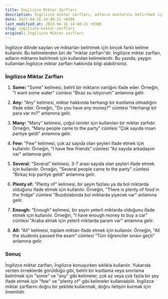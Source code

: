 ```yaml
---
title: İngilizce Miktar Zarfları
description: İngilizce miktar zarfları, adların miktarını belirtmek için kullanılan kelimelerdir. Bu yazıda, yaygın kullanılan İngilizce miktar zarfları hakkında bilgi alabilirsiniz.
date: 2023-04-16 14:40:21 +0300
last_modified_at: 2023-04-16 14:40:21 +0300
slug: ingilizce-miktar-zarflari
original: İngilizce Miktar zarfları
---
```

İngilizce dilinde sayıları ve miktarları belirtmek için birçok farklı kelime kullanılır. Bu kelimelerden biri de "miktar zarfları"dır. İngilizce miktar zarfları, adların miktarını belirtmek için kullanılan kelimelerdir. Bu yazıda, yaygın kullanılan İngilizce miktar zarfları hakkında bilgi alabilirsiniz.

### İngilizce Miktar Zarfları

1. **Some:** "Some" kelimesi, belirli bir miktarın varlığını ifade eder. Örneğin, "I want some water" cümlesi "Biraz su istiyorum" anlamına gelir.

2. **Any:** "Any" kelimesi, miktar hakkında herhangi bir kısıtlama olmadığını ifade eder. Örneğin, "Do you have any money?" cümlesi "Herhangi bir para var mı?" anlamına gelir.

3. **Many:** "Many" kelimesi, çoğul isimler için kullanılan bir miktar zarfıdır. Örneğin, "Many people came to the party" cümlesi "Çok sayıda insan partiye geldi" anlamına gelir.

4. **Few:** "Few" kelimesi, çok az sayıda olan şeyleri ifade etmek için kullanılır. Örneğin, "I have few friends" cümlesi "Az sayıda arkadaşım var" anlamına gelir.

5. **Several:** "Several" kelimesi, 3-7 arası sayıda olan şeyleri ifade etmek için kullanılır. Örneğin, "Several people came to the party" cümlesi "Birkaç kişi partiye geldi" anlamına gelir.

6. **Plenty of:** "Plenty of" kelimesi, bir şeyin fazlası ya da bol miktarda olduğunu ifade etmek için kullanılır. Örneğin, "There is plenty of food in the fridge" cümlesi "Buzdolabında bol miktarda yiyecek var" anlamına gelir.

7. **Enough:** "Enough" kelimesi, bir şeyin yeterli miktarda olduğunu ifade etmek için kullanılır. Örneğin, "I have enough money to buy a car" cümlesi "Araba almak için yeterli miktarda param var" anlamına gelir.

8. **All:** "All" kelimesi, toplam miktarı ifade etmek için kullanılır. Örneğin, "All the students passed the exam" cümlesi "Tüm öğrenciler sınavı geçti" anlamına gelir.

### Sonuç

İngilizce miktar zarfları, İngilizce konuşurken sıklıkla kullanılır. Yukarıda verilen örneklerde görüldüğü gibi, belirli bir kısıtlama veya sınırlama belirtmek için "some" ve "any" gibi kelimeler, çok az veya çok fazla bir şey ifade etmek için "few" ve "plenty of" gibi kelimeler kullanılabilir. İngilizce miktar zarflarını doğru bir şekilde kullanmak, doğru iletişim kurmak için önemlidir.
